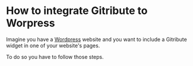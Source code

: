
# How to integrate Gitribute to Worpress

<!-- 🚧  &nbsp; `Redaction in progress...` -->

Imagine you have a [Wordpress](https://wordpress.org/) website and you want to include a Gitribute widget in one of your website's pages.

To do so you have to follow those steps.
